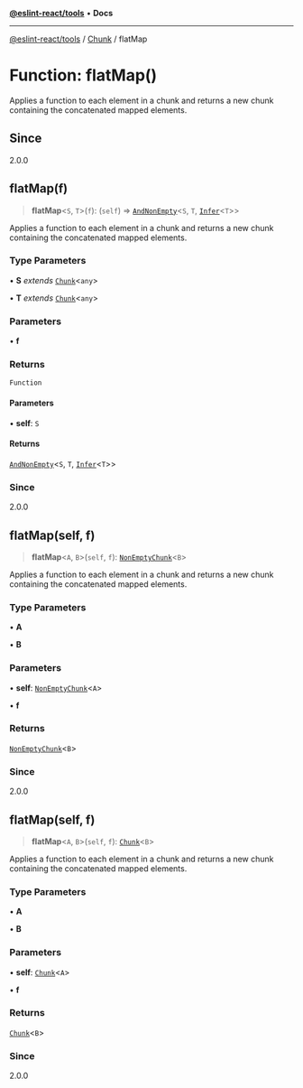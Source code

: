 [**@eslint-react/tools**](../../../README.md) • **Docs**

***

[@eslint-react/tools](../../../README.md) / [Chunk](../README.md) / flatMap

# Function: flatMap()

Applies a function to each element in a chunk and returns a new chunk containing the concatenated mapped elements.

## Since

2.0.0

## flatMap(f)

> **flatMap**\<`S`, `T`\>(`f`): (`self`) => [`AndNonEmpty`](../namespaces/Chunk/type-aliases/AndNonEmpty.md)\<`S`, `T`, [`Infer`](../namespaces/Chunk/type-aliases/Infer.md)\<`T`\>\>

Applies a function to each element in a chunk and returns a new chunk containing the concatenated mapped elements.

### Type Parameters

• **S** *extends* [`Chunk`](../interfaces/Chunk.md)\<`any`\>

• **T** *extends* [`Chunk`](../interfaces/Chunk.md)\<`any`\>

### Parameters

• **f**

### Returns

`Function`

#### Parameters

• **self**: `S`

#### Returns

[`AndNonEmpty`](../namespaces/Chunk/type-aliases/AndNonEmpty.md)\<`S`, `T`, [`Infer`](../namespaces/Chunk/type-aliases/Infer.md)\<`T`\>\>

### Since

2.0.0

## flatMap(self, f)

> **flatMap**\<`A`, `B`\>(`self`, `f`): [`NonEmptyChunk`](../interfaces/NonEmptyChunk.md)\<`B`\>

Applies a function to each element in a chunk and returns a new chunk containing the concatenated mapped elements.

### Type Parameters

• **A**

• **B**

### Parameters

• **self**: [`NonEmptyChunk`](../interfaces/NonEmptyChunk.md)\<`A`\>

• **f**

### Returns

[`NonEmptyChunk`](../interfaces/NonEmptyChunk.md)\<`B`\>

### Since

2.0.0

## flatMap(self, f)

> **flatMap**\<`A`, `B`\>(`self`, `f`): [`Chunk`](../interfaces/Chunk.md)\<`B`\>

Applies a function to each element in a chunk and returns a new chunk containing the concatenated mapped elements.

### Type Parameters

• **A**

• **B**

### Parameters

• **self**: [`Chunk`](../interfaces/Chunk.md)\<`A`\>

• **f**

### Returns

[`Chunk`](../interfaces/Chunk.md)\<`B`\>

### Since

2.0.0
